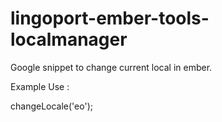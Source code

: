 # lingoport-ember-tools-localmanager
 Google snippet to change current local in ember.

 Example Use : 
 
 changeLocale('eo');
